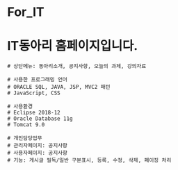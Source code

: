 # For_IT

# IT동아리 홈페이지입니다.
	# 상단메뉴: 동아리소개, 공지사항, 오늘의 과제, 강의자료

	# 사용한 프로그래밍 언어
	# ORACLE SQL, JAVA, JSP, MVC2 패턴
	# JavaScript, CSS

	# 사용환경
	# Eclipse 2018-12
	# Oracle Database 11g
	# Tomcat 9.0

	# 개인담당업무
	# 관리자페이지: 공지사항
	# 사용자페이지: 공지사항
	# 기능: 게시글 필독/일반 구분표시, 등록, 수정, 삭제, 페이징 처리
